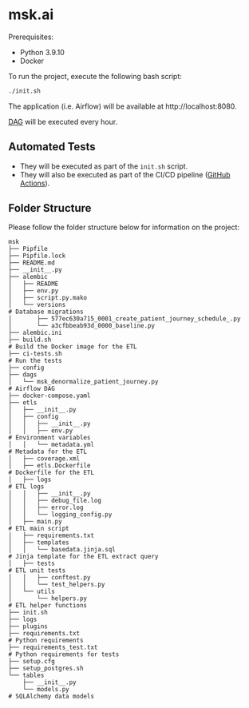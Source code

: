 
# msk.ai

Prerequisites:
- Python 3.9.10
- Docker

To run the project, execute the following bash script:

```bash
./init.sh
```

The application (i.e. Airflow) will be available at http://localhost:8080.

[DAG](./dags/msk_denormalize_patient_journey.py) will be executed every hour.

## Automated Tests

- They will be executed as part of the `init.sh` script.
- They will also be executed as part of the CI/CD pipeline ([GitHub Actions](../.github/workflows/unittests_msk_etl.yml)).

## Folder Structure

Please follow the folder structure below for information on the project:

```shell
msk
├── Pipfile
├── Pipfile.lock
├── README.md
├── __init__.py
├── alembic
│   ├── README
│   ├── env.py
│   ├── script.py.mako
│   └── versions                                                        # Database migrations
│       ├── 577ec630a715_0001_create_patient_journey_schedule_.py
│       └── a3cfbbeab93d_0000_baseline.py
├── alembic.ini
├── build.sh                                                            # Build the Docker image for the ETL
├── ci-tests.sh                                                         # Run the tests
├── config
├── dags
│   └── msk_denormalize_patient_journey.py                              # Airflow DAG
├── docker-compose.yaml
├── etls
│   ├── __init__.py
│   ├── config
│   │   ├── __init__.py
│   │   ├── env.py                                                     # Environment variables
│   │   └── metadata.yml                                               # Metadata for the ETL
│   ├── coverage.xml
│   ├── etls.Dockerfile                                                # Dockerfile for the ETL
│   ├── logs                                                           # ETL logs
│   │   ├── __init__.py
│   │   ├── debug_file.log
│   │   ├── error.log
│   │   └── logging_config.py
│   ├── main.py                                                        # ETL main script
│   ├── requirements.txt
│   ├── templates
│   │   └── basedata.jinja.sql                                         # Jinja template for the ETL extract query
│   ├── tests                                                          # ETL unit tests
│   │   ├── conftest.py
│   │   └── test_helpers.py
│   └── utils
│       └── helpers.py                                                 # ETL helper functions
├── init.sh
├── logs
├── plugins
├── requirements.txt                                                   # Python requirements
├── requirements_test.txt                                              # Python requirements for tests
├── setup.cfg
├── setup_postgres.sh
└── tables
    ├── __init__.py
    └── models.py                                                      # SQLAlchemy data models

```
